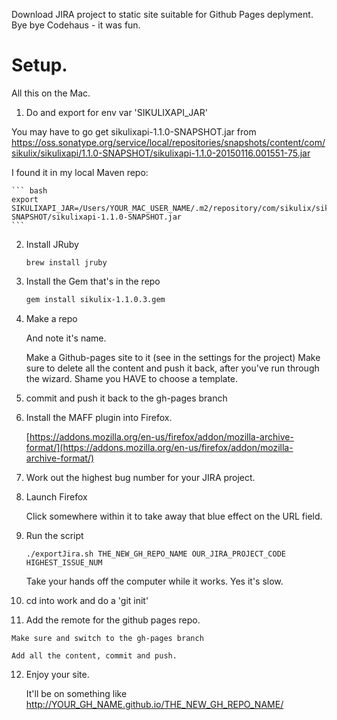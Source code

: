 Download JIRA project to static site suitable for Github Pages deplyment. Bye bye Codehaus - it was fun.

# Setup.

All this on the Mac.

1. Do and export for env var 'SIKULIXAPI_JAR'

You may have to go get sikulixapi-1.1.0-SNAPSHOT.jar from https://oss.sonatype.org/service/local/repositories/snapshots/content/com/sikulix/sikulixapi/1.1.0-SNAPSHOT/sikulixapi-1.1.0-20150116.001551-75.jar

I found it in my local Maven repo:

    ``` bash
    export SIKULIXAPI_JAR=/Users/YOUR_MAC_USER_NAME/.m2/repository/com/sikulix/sikulixapi/1.1.0-SNAPSHOT/sikulixapi-1.1.0-SNAPSHOT.jar
    ```

2. Install JRuby

    ```
    brew install jruby
    ```

3. Install the Gem that's in the repo

    ``` bash
    gem install sikulix-1.1.0.3.gem
    ```

4. Make a repo

    And note it's name. 

    Make a Github-pages site to it (see in the settings for the project)
    Make sure to delete all the content and push it back, after you've run through the wizard. Shame you HAVE to choose a template.

5. commit and push it back to the gh-pages branch

6. Install the MAFF plugin into Firefox.

    [https://addons.mozilla.org/en-us/firefox/addon/mozilla-archive-format/](https://addons.mozilla.org/en-us/firefox/addon/mozilla-archive-format/)

7. Work out the highest bug number for your JIRA project.

8. Launch Firefox

    Click somewhere within it to take away that blue effect on the URL field.

9. Run the script

    ```
    ./exportJira.sh THE_NEW_GH_REPO_NAME OUR_JIRA_PROJECT_CODE HIGHEST_ISSUE_NUM
    ```

    Take your hands off the computer while it works. Yes it's slow.

10. cd into work and do a 'git init'

11.  Add the remote for the github pages repo.

    Make sure and switch to the gh-pages branch

    Add all the content, commit and push. 

12. Enjoy your site. 

    It'll be on something like http://YOUR_GH_NAME.github.io/THE_NEW_GH_REPO_NAME/
